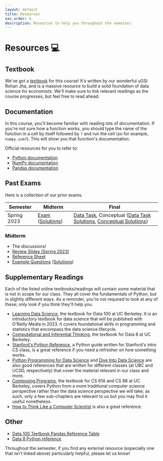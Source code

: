 ```yaml
---
layout: default
title: Resources
nav_order: 4
description: Resources to help you throughout the semester.
---
```


# Resources 💻

## Textbook

We've got a [textbook](https://www.econ148.org/textbook/content/intro.html) for this course! It's written by our wonderful uGSI Rohan Jha, and is a massive resource to build a solid foundation of data science for economists. We'll make sure to link relevant readings as the course progresses, but feel free to read ahead. 

## Documentation

In this course, you'll become familiar with reading lots of documentation. If you're not sure how a function works, you should type the name of the function in a cell by itself followed by `?` and run the cell (so for example, `numpy.sum?`). This will show you that function's documentation.

Official resources for you to refer to:
- [Python documentation](https://docs.python.org/3/tutorial/index.html)
- [NumPy documentation](https://numpy.org/doc/stable/)
- [Pandas documentation](https://pandas.pydata.org/docs/index.html)

## Past Exams
Here is a collection of our prior exams.

| Semester | Midterm | Final |
| --- | --- | --- |
| Spring 2023 | [Exam](https://drive.google.com/file/d/1jxz1SmqidKlkgul4okuogQzeTC8Re-co/view?usp=sharing) ([Solutions](https://drive.google.com/file/d/1MvOErnR37l4cCD3K9ytGHwzpQl9nKmw5/view?usp=sharing)) | [Data Task](https://drive.google.com/file/d/1hRDgJeW8w8GzKVDvEPYQHIZwQWSYH7Vr/view?usp=sharing), Conceptual ([Data Task Solutions](https://drive.google.com/file/d/1gdei3ykEwEY5NgR7-GBu1Nnm-CVb_xQS/view?usp=sharing), [Conceptual Solutions](https://drive.google.com/file/d/181BDgEC_ZYw_dNbTvOKt2ySJWOvsgDSd/view?usp=sharing))|

### Midterm
- The discussions!
- [Review Slides (Spring 2023)](https://docs.google.com/presentation/d/1DK0rMV_diPzd3RD61yTfJ996Nzx5nwhAhKJskxKUZq8/edit?usp=sharing)
- [Reference Sheet](https://www.econ148.org/sp23/resources/assets/midterm/reference-sheet.pdf)
- [Example Questions](https://www.econ148.org/sp23/resources/assets/midterm/econ148-mt-examples.pdf) ([Solutions](https://www.econ148.org/sp23/resources/assets/midterm/econ148-mt-examples-sol.pdf))

## Supplementary Readings

Each of the listed online textbooks/readings will contain some material that is not in scope for our class. They all cover the fundamentals of Python, but in slightly different ways. As a reminder, you're not required to look at any of these; only look if you think they'll help you.

- [Learning Data Science](https://learningds.org/intro.html), the textbook for Data 100 at UC Berkeley. It is an introductory textbook for data science that will be published with O’Reilly Media in 2023. It covers foundational skills in programming and statistics that encompass the data science lifecycle.
- [Computational and Inferential Thinking](http://inferentialthinking.com), the textbook for Data 8 at UC Berkeley.
- [Stanford's Python Reference](https://cs.stanford.edu/people/nick/py), a Python guide written for Stanford's intro CS class, is a great reference if you need a refresher on how something works.
- [Python Programming for Data Science](https://www.tomasbeuzen.com/python-programming-for-data-science/chapters/chapter1-basics.html) and [Dive Into Data Science](https://eldridgejm.github.io/dive_into_data_science/front.html) are also good references that are written for different classes (at UBC and UCSD, respectively) that cover the material relevant in our class and more.
- [Composing Programs](http://composingprograms.com), the textbook for CS 61A and CS 88 at UC Berkeley, covers Python from a more traditional computer science perspective rather than the data science perspective we will take; as such, only a few sub-chapters are relevant to us but you may find it useful nonetheless. 
- [How to Think Like a Computer Scientist](https://runestone.academy/runestone/books/published/thinkcspy/index.html) is also a great reference.

## Other
- [Data 100 Textbook Pandas Reference Table](https://learningds.org/ch/a04/ref_pandas.html)
- [Data 8 Python reference](http://www.data8.org/fa22/reference/)

Throughout the semester, if you find any external resource (especially one that isn't linked above) particularly helpful, please let us know!
